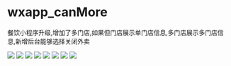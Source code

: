 # wxapp_canMore
餐饮小程序升级,增加了多门店,如果但门店展示单门店信息,多门店展示多门店信息,新增后台能够选择关闭外卖

<image src="https://github.com/A13253565831/wxapp_canMore/blob/master/images/wai.png"></image>
<image src="https://github.com/A13253565831/wxapp_canMore/blob/master/images/yu.png"></image>
<image src="https://github.com/A13253565831/wxapp_canMore/blob/master/images/shou.png"></image>
<image src="https://github.com/A13253565831/wxapp_canMore/blob/master/images/dan.png"></image>
<image src="https://github.com/A13253565831/wxapp_canMore/blob/master/images/dian.png"></image>
<image src="https://github.com/A13253565831/wxapp_canMore/blob/master/images/car.png"></image>
<image src="https://github.com/A13253565831/wxapp_canMore/blob/master/images/ding.png"></image>
<image src="https://github.com/A13253565831/wxapp_canMore/blob/master/images/address.png"></image>
